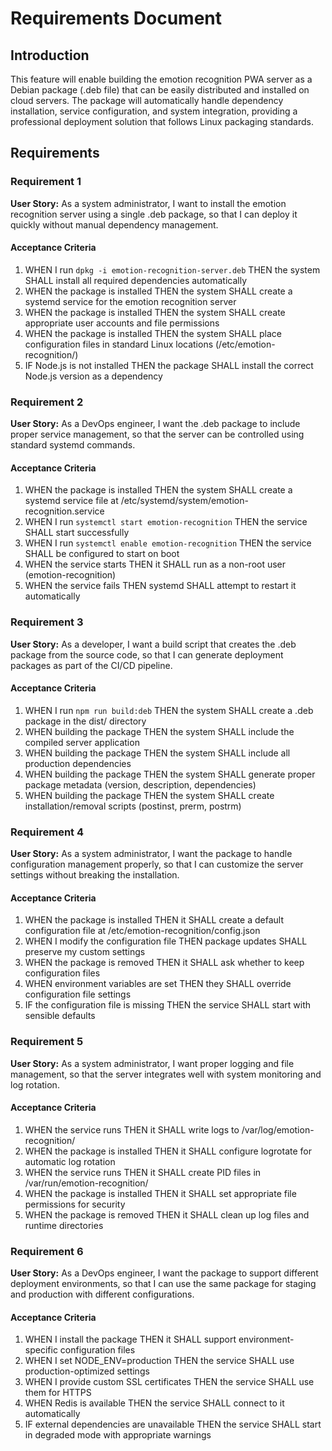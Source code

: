 # Requirements Document

## Introduction

This feature will enable building the emotion recognition PWA server as a Debian package (.deb file) that can be easily distributed and installed on cloud servers. The package will automatically handle dependency installation, service configuration, and system integration, providing a professional deployment solution that follows Linux packaging standards.

## Requirements

### Requirement 1

**User Story:** As a system administrator, I want to install the emotion recognition server using a single .deb package, so that I can deploy it quickly without manual dependency management.

#### Acceptance Criteria

1. WHEN I run `dpkg -i emotion-recognition-server.deb` THEN the system SHALL install all required dependencies automatically
2. WHEN the package is installed THEN the system SHALL create a systemd service for the emotion recognition server
3. WHEN the package is installed THEN the system SHALL create appropriate user accounts and file permissions
4. WHEN the package is installed THEN the system SHALL place configuration files in standard Linux locations (/etc/emotion-recognition/)
5. IF Node.js is not installed THEN the package SHALL install the correct Node.js version as a dependency

### Requirement 2

**User Story:** As a DevOps engineer, I want the .deb package to include proper service management, so that the server can be controlled using standard systemd commands.

#### Acceptance Criteria

1. WHEN the package is installed THEN the system SHALL create a systemd service file at /etc/systemd/system/emotion-recognition.service
2. WHEN I run `systemctl start emotion-recognition` THEN the service SHALL start successfully
3. WHEN I run `systemctl enable emotion-recognition` THEN the service SHALL be configured to start on boot
4. WHEN the service starts THEN it SHALL run as a non-root user (emotion-recognition)
5. WHEN the service fails THEN systemd SHALL attempt to restart it automatically

### Requirement 3

**User Story:** As a developer, I want a build script that creates the .deb package from the source code, so that I can generate deployment packages as part of the CI/CD pipeline.

#### Acceptance Criteria

1. WHEN I run `npm run build:deb` THEN the system SHALL create a .deb package in the dist/ directory
2. WHEN building the package THEN the system SHALL include the compiled server application
3. WHEN building the package THEN the system SHALL include all production dependencies
4. WHEN building the package THEN the system SHALL generate proper package metadata (version, description, dependencies)
5. WHEN building the package THEN the system SHALL create installation/removal scripts (postinst, prerm, postrm)

### Requirement 4

**User Story:** As a system administrator, I want the package to handle configuration management properly, so that I can customize the server settings without breaking the installation.

#### Acceptance Criteria

1. WHEN the package is installed THEN it SHALL create a default configuration file at /etc/emotion-recognition/config.json
2. WHEN I modify the configuration file THEN package updates SHALL preserve my custom settings
3. WHEN the package is removed THEN it SHALL ask whether to keep configuration files
4. WHEN environment variables are set THEN they SHALL override configuration file settings
5. IF the configuration file is missing THEN the service SHALL start with sensible defaults

### Requirement 5

**User Story:** As a system administrator, I want proper logging and file management, so that the server integrates well with system monitoring and log rotation.

#### Acceptance Criteria

1. WHEN the service runs THEN it SHALL write logs to /var/log/emotion-recognition/
2. WHEN the package is installed THEN it SHALL configure logrotate for automatic log rotation
3. WHEN the service runs THEN it SHALL create PID files in /var/run/emotion-recognition/
4. WHEN the package is installed THEN it SHALL set appropriate file permissions for security
5. WHEN the package is removed THEN it SHALL clean up log files and runtime directories

### Requirement 6

**User Story:** As a DevOps engineer, I want the package to support different deployment environments, so that I can use the same package for staging and production with different configurations.

#### Acceptance Criteria

1. WHEN I install the package THEN it SHALL support environment-specific configuration files
2. WHEN I set NODE_ENV=production THEN the service SHALL use production-optimized settings
3. WHEN I provide custom SSL certificates THEN the service SHALL use them for HTTPS
4. WHEN Redis is available THEN the service SHALL connect to it automatically
5. IF external dependencies are unavailable THEN the service SHALL start in degraded mode with appropriate warnings
